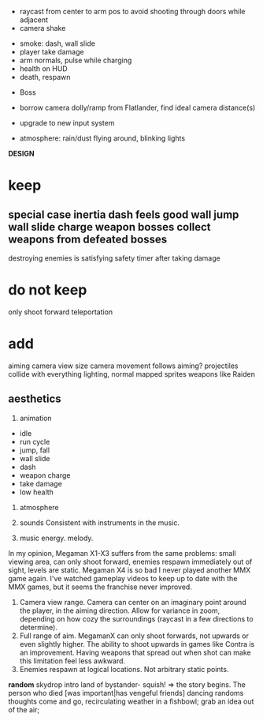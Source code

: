 + raycast from center to arm pos to avoid shooting through doors while adjacent
+ camera shake


- smoke: dash, wall slide
- player take damage
- arm normals, pulse while charging
- health on HUD
- death, respawn


* Boss
- borrow camera dolly/ramp from Flatlander, find ideal camera distance(s)
* upgrade to new input system
- atmosphere: rain/dust flying around, blinking lights

**DESIGN**
# keep
special case inertia
dash feels good
wall jump
wall slide
charge weapon
bosses
collect weapons from defeated bosses
---
destroying enemies is satisfying
safety timer after taking damage

# do not keep
only shoot forward
teleportation

# add
aiming
camera view size
camera movement follows aiming?
projectiles collide with everything
lighting, normal mapped sprites
weapons like Raiden

## aesthetics
1. animation
- idle
- run cycle
- jump, fall
- wall slide
- dash
- weapon charge
- take damage
- low health

1. atmosphere

2. sounds
Consistent with instruments in the music.

3. music
energy. melody.


In my opinion, Megaman X1-X3 suffers from the same problems: small viewing area, can only shoot forward, enemies respawn immediately out of sight, levels are static.
Megaman X4 is so bad I never played another MMX game again. I've watched gameplay videos to keep up to date with the MMX games, but it seems the franchise never improved.

1. Camera view range.
Camera can center on an imaginary point around the player, in the aiming direction. Allow for variance in zoom, depending on how cozy the surroundings (raycast in a few directions to determine).
2. Full range of aim.
MegamanX can only shoot forwards, not upwards or even slightly higher. The ability to shoot upwards in games like Contra is an improvement. Having weapons that spread out when shot can make this limitation feel less awkward.
3. Enemies respawn at logical locations.
Not arbitrary static points.


**random**
skydrop intro
land of bystander- squish! => the story begins. The person who died [was important|has vengeful friends]
dancing randoms
thoughts come and go, recirculating weather in a fishbowl; grab an idea out of the air;
